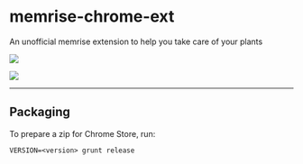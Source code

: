 memrise-chrome-ext
==================

An unofficial memrise extension to help you take care of your plants

![](http://raneksi.github.io/memrise-chrome-ext/memrise-button.png?1)

![](http://raneksi.github.io/memrise-chrome-ext/options.png?1)

---

## Packaging

To prepare a zip for Chrome Store, run:

	VERSION=<version> grunt release
